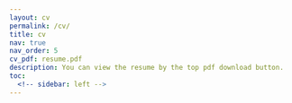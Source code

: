```yaml
---
layout: cv
permalink: /cv/
title: cv
nav: true
nav_order: 5
cv_pdf: resume.pdf
description: You can view the resume by the top pdf download button.
toc:
  <!-- sidebar: left -->
---
```

